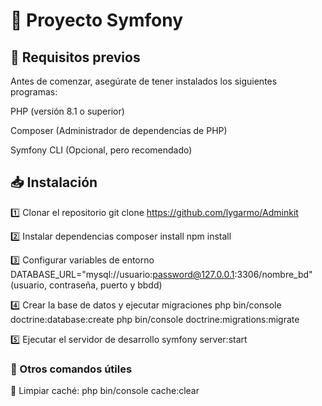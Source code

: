 # 📌 Proyecto Symfony

## 🚀 Requisitos previos
Antes de comenzar, asegúrate de tener instalados los siguientes programas:

PHP (versión 8.1 o superior)

Composer (Administrador de dependencias de PHP)

Symfony CLI (Opcional, pero recomendado)

## 📥 Instalación
1️⃣ Clonar el repositorio
git clone https://github.com/lygarmo/Adminkit

2️⃣ Instalar dependencias
composer install
npm install

3️⃣ Configurar variables de entorno
DATABASE_URL="mysql://usuario:password@127.0.0.1:3306/nombre_bd" (usuario, contraseña, puerto y bbdd)

4️⃣ Crear la base de datos y ejecutar migraciones
php bin/console doctrine:database:create
php bin/console doctrine:migrations:migrate

5️⃣ Ejecutar el servidor de desarrollo
symfony server:start

### 📜 Otros comandos útiles
🔹 Limpiar caché: php bin/console cache:clear
